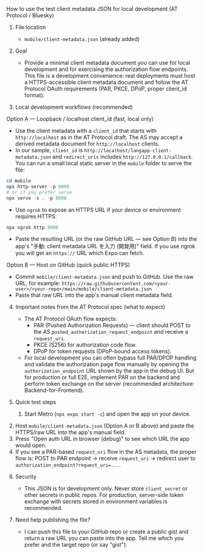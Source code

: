 How to use the test client metadata JSON for local development (AT Protocol / Bluesky)

1) File location
    - `mobile/client-metadata.json` (already added)

2) Goal
    - Provide a minimal client metadata document you can use for local development and for exercising the authorization flow endpoints. This file is a development convenience: real deployments must host a HTTPS-accessible client metadata document and follow the AT Protocol OAuth requirements (PAR, PKCE, DPoP, proper client_id format).

3) Local development workflows (recommended)

Option A — Loopback / localhost client_id (fast, local only)
   - Use the client metadata with a `client_id` that starts with `http://localhost` as in the AT Protocol draft. The AS may accept a derived metadata document for `http://localhost` clients.
   - In our sample, `client_id` is `http://localhost/langapp-client-metadata.json` and `redirect_uris` includes `http://127.0.0.1/callback`. You can run a small local static server in the `mobile` folder to serve the file:

```powershell
cd mobile
npx http-server -p 8000
# or if you prefer serve
npx serve -s . -p 8000
```

   - Use `ngrok` to expose an HTTPS URL if your device or environment requires HTTPS:

```powershell
npx ngrok http 8000
```

   - Paste the resulting URL (or the raw GitHub URL — see Option B) into the app's "手動: client metadata URL を入力 (開発用)" field. If you use ngrok you will get an `https://` URL which Expo can fetch.

Option B — Host on GitHub (quick public HTTPS)
   - Commit `mobile/client-metadata.json` and push to GitHub. Use the raw URL, for example:
      `https://raw.githubusercontent.com/<your-user>/<your-repo>/main/mobile/client-metadata.json`
   - Paste that raw URL into the app's manual client metadata field.

4) Important notes from the AT Protocol spec (what to expect)
   - The AT Protocol OAuth flow expects:
      - PAR (Pushed Authorization Requests) — client should POST to the AS `pushed_authorization_request_endpoint` and receive a `request_uri`.
      - PKCE (S256) for authorization code flow.
      - DPoP for token requests (DPoP-bound access tokens).
   - For local development you can often bypass full PAR/DPOP handling and validate the authorization page flow manually by opening the `authorization_endpoint` URL shown by the app in the debug UI. But for production or full E2E, implement PAR on the backend and perform token exchange on the server (recommended architecture: Backend-for-Frontend).

5) Quick test steps
   1. Start Metro (`npx expo start -c`) and open the app on your device.
 2. Host `mobile/client-metadata.json` (Option A or B above) and paste the HTTPS/raw URL into the app's manual field.
 3. Press "Open auth URL in browser (debug)" to see which URL the app would open.
 4. If you see a PAR-based `request_uri` flow in the AS metadata, the proper flow is: POST to PAR endpoint → receive `request_uri` → redirect user to `authorization_endpoint?request_uri=...`.

6) Security
   - This JSON is for development only. Never store `client_secret` or other secrets in public repos. For production, server-side token exchange with secrets stored in environment variables is recommended.

7) Need help publishing the file?
   - I can push this file to your GitHub repo or create a public gist and return a raw URL you can paste into the app. Tell me which you prefer and the target repo (or say "gist").